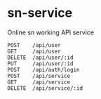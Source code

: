 # sn-service
Online sn working API service 

```
POST    /api/user
GET     /api/user
DELETE  /api/user/:id
PUT     /api/user/:id 
POST    /api/auth/login
POST    /api/service
GET     /api/service
DELETE  /api/service/:id
```